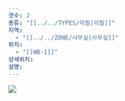 ```yaml
---
갯수: 2
종류: "[[../../TYPES/리필|리필]]"
지역:
  - "[[../../ZONE/사무실|사무실]]"
위치:
  - "[[WB-1]]"
상세위치: 
설명:
---
```

![](http://192.168.50.22/devices/250419_IMG_0007.jpeg)


